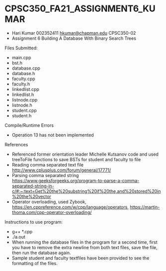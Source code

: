 # CPSC350_FA21_ASSIGNMENT6_KUMAR
- Hari Kumar 002352411 hkumar@chapman.edu CPSC350-02 
- Assignment 6 Building A Database With Binary Search Trees

Files Submitted:
- main.cpp
- bst.h
- database.cpp
- database.h
- faculty.cpp
- faculty.h
- linkedlist.cpp
- linkedlist.h
- listnode.cpp
- listnode.h
- student.cpp
- student.h

Compile/Runtime Errors
- Operation 13 has not been implemented

References 
- Referenced former orientation leader Michelle Kutsanov code and used treeToFile functions to save BSTs for student and faculty to file
- Reading comma separated text file http://www.cplusplus.com/forum/general/17771/ 
- Parsing comma separated string https://www.geeksforgeeks.org/program-to-parse-a-comma-separated-string-in-c/#:~:text=Get%20the%20substring%20if%20the,and%20stored%20in%20the%20vector 
- Operator overloading, used Zybook, https://en.cppreference.com/w/cpp/language/operators, https://martin-thoma.com/cpp-operator-overloading/

Instructions to use program:
- g++ *.cpp
- ./a.out
- When running the database files in the program for a second time, first you have to remove the extra newline from both text files, save the file, then run the database again.
- Sample student and faculty textfiles have been provided to see the formatting of the files.
